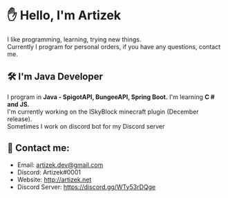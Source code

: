 # ✋ Hello, I'm Artizek

I like programming, learning, trying new things.<br>
Currently I program for personal orders, if you have any questions, contact me.

## 🛠 I'm Java Developer

I program in **Java - SpigotAPI, BungeeAPI, Spring Boot.** I'm learning **C # and JS.**<br>
I'm currently working on the ISkyBlock minecraft plugin (December release).<br>
Sometimes I work on discord bot for my Discord server

## 📩 Contact me:

- Email: artizek.dev@gmail.com
- Discord: Artizek#0001
- Website: http://artizek.net
- Discord Server: https://discord.gg/WTy53rDQge
